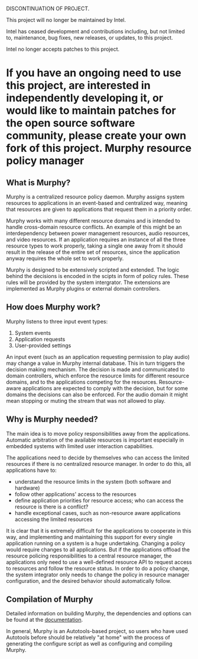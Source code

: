 DISCONTINUATION OF PROJECT.

This project will no longer be maintained by Intel.

Intel has ceased development and contributions including, but not limited to, maintenance, bug fixes, new releases, or updates, to this project. 

Intel no longer accepts patches to this project.

If you have an ongoing need to use this project, are interested in independently developing it, or would like to maintain patches for the open source software community, please create your own fork of this project. 
Murphy resource policy manager
==============================

What is Murphy?
---------------

Murphy is a centralized resource policy daemon. Murphy assigns system
resources to applications in an event-based and centralized way, meaning
that resources are given to applications that request them in a priority
order.

Murphy works with many different resource domains and is intended to
handle cross-domain resource conflicts. An example of this might be an
interdependency between power management resources, audio resources, and
video resources. If an application requires an instance of all the three
resource types to work properly, taking a single one away from it should
result in the release of the entire set of resources, since the
application anyway requires the whole set to work properly.

Murphy is designed to be extensively scripted and extended. The logic
behind the decisions is encoded in the scipts in form of policy rules.
These rules will be provided by the system intergrator. The extensions
are implemented as Murphy plugins or external domain controllers.

How does Murphy work?
---------------------

Murphy listens to three input event types:

1.  System events
2.  Application requests
3.  User-provided settings

An input event (such as an application requesting permission to play
audio) may change a value in Murphy internal database. This in turn
triggers the decision making mechanism. The decision is made and
communicated to domain controllers, which enforce the resource limits
for different resource domains, and to the applications competing for
the resources. Resource-aware applications are expected to comply with
the decision, but for some domains the decisions can also be enforced.
For the audio domain it might mean stopping or muting the stream that
was not allowed to play.

Why is Murphy needed?
---------------------

The main idea is to move policy responsibilities away from the
applications. Automatic arbitration of the available resources is
important especially in embedded systems with limited user interaction
capabilities.

The applications need to decide by themselves who can access the limited
resources if there is no centralized resource manager. In order to do
this, all applications have to:

*  understand the resource limits in the system (both software and
   hardware)
*  follow other applications' access to the resources
*  define application priorities for resource access; who can access the
   resource is there is a conflict?
*  handle exceptional cases, such as non-resource aware applications
   accessing the limited resources

It is clear that it is extremely difficult for the applications to
cooperate in this way, and implementing and maintaining this support for
every single application running on a system is a huge undertaking.
Changing a policy would require changes to all applications. But if the
applications offload the resource policing responsibilities to a central
resource manager, the applications only need to use a well-defined
resource API to request access to resources and follow the resource
status. In order to do a policy change, the system integrator only needs
to change the policy in resource manager configuration, and the desired
behavior should automatically follow.

Compilation of Murphy
---------------------

Detailed information on building Murphy, the dependencies and options
can be found at the [documentation](https://01.org/murphy/documentation/compiling-and-installing-murphy).

In general, Murphy is an Autotools-based project, so users who have
used Autotools before should be relatively "at home" with the process
of generating the configure script as well as configuring and compiling
Murphy.
